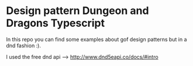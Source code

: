 # Design pattern Dungeon and Dragons Typescript

In this repo you can find some examples about gof design patterns but in a dnd fashion :).

I used the free dnd api --> http://www.dnd5eapi.co/docs/#intro